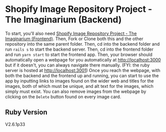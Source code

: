 # Shopify Image Repository Project - The Imaginarium (Backend)

To start, you'll also need [Shopify Image Repository Project - The Imaginarium (Frontend)](https://github.com/nwscala/shopify-image-repository-frontend).
Then, Fork or Clone both this and the other repository into the same parent folder.
Then, cd into the backend folder and run `rails s` to start the backend server.
Then, cd into the frontend folder and run `yarn start` to start the frontend app.
Then, your browser should automatically open a webpage for you automatically at [http://localhost:3000](http://localhost/3000) but if it doesn't, you can always navigate there manually. (FYI: the ruby server is hosted at [http://localhost:3001](http://localhost/3001))
Once you reach the webpage, with both the backend and the frontend up and running, you can start to use the app by inputting links to images found on the wider web and titles for the images, both of which must be unique, and alt text for the images, which simply must exist.
You can also remove images from the webpage by clicking on the `Delete` button found on every image card.

## Ruby Version
V2.6.1p33